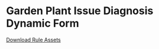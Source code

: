 # Garden Plant Issue Diagnosis Dynamic Form

[Download Rule Assets](https://github.com/corticon/templates/blob/main/Dynamic-Form-Templates/Country-State-City-Selector/Rule%20Assets.zip)

